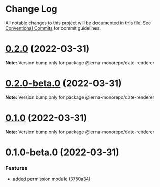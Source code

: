 # Change Log

All notable changes to this project will be documented in this file.
See [Conventional Commits](https://conventionalcommits.org) for commit guidelines.

# [0.2.0](https://github.com/Karthikmani345/lerna-monorepo/compare/v0.2.0-beta.0...v0.2.0) (2022-03-31)

**Note:** Version bump only for package @lerna-monorepo/date-renderer





# [0.2.0-beta.0](https://github.com/Karthikmani345/lerna-monorepo/compare/v0.1.0...v0.2.0-beta.0) (2022-03-31)

**Note:** Version bump only for package @lerna-monorepo/date-renderer





# [0.1.0](https://github.com/Karthikmani345/lerna-monorepo/compare/v0.1.0-beta.0...v0.1.0) (2022-03-31)

**Note:** Version bump only for package @lerna-monorepo/date-renderer





# 0.1.0-beta.0 (2022-03-31)


### Features

* added permission module ([3750a34](https://github.com/Karthikmani345/lerna-monorepo/commit/3750a346a4a288445ee9d662f871764c2895df12))
